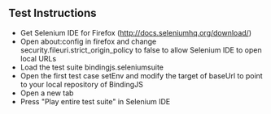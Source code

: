 Test Instructions
-----------------

- Get Selenium IDE for Firefox (http://docs.seleniumhq.org/download/)
- Open about:config in firefox and change security.fileuri.strict_origin_policy to false
	to allow Selenium IDE to open local URLs
- Load the test suite bindingjs.seleniumsuite
- Open the first test case setEnv and modify the target of baseUrl to point
  to your local repository of BindingJS
- Open a new tab
- Press "Play entire test suite" in Selenium IDE